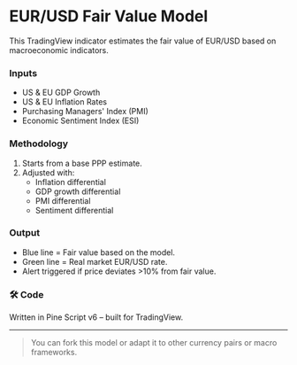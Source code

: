 # EUR/USD Fair Value Model 

This TradingView indicator estimates the fair value of EUR/USD based on macroeconomic indicators.

###  Inputs
- US & EU GDP Growth
- US & EU Inflation Rates
- Purchasing Managers' Index (PMI)
- Economic Sentiment Index (ESI)

###  Methodology
1. Starts from a base PPP estimate.
2. Adjusted with:
   - Inflation differential
   - GDP growth differential
   - PMI differential
   - Sentiment differential

###  Output
- Blue line = Fair value based on the model.
- Green line = Real market EUR/USD rate.
- Alert triggered if price deviates >10% from fair value.

### 🛠 Code
Written in Pine Script v6 – built for TradingView.

---

> You can fork this model or adapt it to other currency pairs or macro frameworks.
